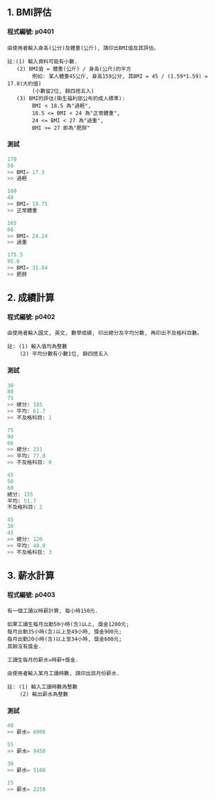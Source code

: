 
## 1. BMI評估

#### 程式編號: p0401
```
由使用者輸入身高(公分)及體重(公斤), 請印出BMI值及其評估。

註:(1) 輸入資料可能有小數.
   (2) BMI值 = 體重(公斤) / 身高(公尺)的平方
        例如: 某人體重45公斤, 身高159公分, 其BMI = 45 / (1.59*1.59) = 17.8(大約值)
        (小數留2位, 餘四捨五入)           
   (3) BMI的評估(衛生福利部公布的成人標準):           
        BMI < 18.5 為"過輕",
        18.5 <= BMI < 24 為"正常體重",
        24 <= BMI < 27 為"過重",
        BMI >= 27 即為"肥胖"        
```


#### 測試
``` python
170
50
>> BMI= 17.3
>> 過輕

160
48
>> BMI= 18.75
>> 正常體重

165
66
>> BMI= 24.24
>> 過重

175.5
95.6
>> BMI= 31.04
>> 肥胖
```



## 2. 成績計算

#### 程式編號: p0402
```
由使用者輸入國文, 英文, 數學成績, 印出總分及平均分數, 再印出不及格科目數。

註: (1) 輸入值均為整數
    (2) 平均分數有小數1位, 餘四捨五入
```

#### 測試
``` python
30
80
75
>> 總分: 185
>> 平均: 61.7
>> 不及格科目: 1

75
90
66
>> 總分: 231
>> 平均: 77.0
>> 不及格科目: 0

45
50
60
總分: 155
平均: 51.7
不及格科目: 2

45
30
45
>> 總分: 120
>> 平均: 40.0
>> 不及格科目: 3
```


## 3. 薪水計算

#### 程式編號: p0403
```
有一個工讀以時薪計算, 每小時150元.

如果工讀生每月出勤50小時(含)以上, 獎金1200元;
每月出勤35小時(含)以上至49小時, 獎金900元;
每月出勤20小時(含)以上至34小時, 獎金600元;
其餘沒有獎金.

工讀生每月的薪水=時薪+獎金.

由使用者輸入某月工讀時數, 請印出該月份薪水.

註: (1) 輸入工讀時數為整數
    (2) 輸出薪水為整數
```

#### 測試
``` python
40
>> 薪水= 6900

55
>> 薪水= 9450

30
>> 薪水= 5100

15
>> 薪水= 2250
```

